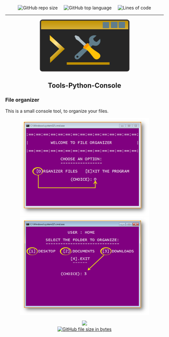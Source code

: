 <p align="center">
	<img alt="GitHub repo size" src="https://img.shields.io/github/repo-size/enidev911/python-console-tools?color=%23FF7034&logo=files&logoColor=%23FCCF5A&style=for-the-badge">
	&nbsp;&nbsp;&nbsp;
	<img alt="GitHub top language" src="https://img.shields.io/github/languages/top/enidev911/python-console-tools?color=%23FF7034&logo=python&logoColor=%23FF7034&style=for-the-badge">
	&nbsp;&nbsp;&nbsp;
	<img alt="Lines of code" src="https://img.shields.io/tokei/lines/github/enidev911/python-console-tools?color=%23FF7034&logo=codereview&logoColor=%23FBE7B2&style=for-the-badge">
</p>

<hr>

<p align="center">
	<img src="assets/tools_console.png" width="285" height="165">
</p>


<h2 align="center">Tools-Python-Console</h2> 


### File organizer


This is a small console tool, to organize your files.

<p align="center">
	<img src="tools/file_organizer/assets/screen1.png" width="410">
	<img src="tools/file_organizer/assets/screen2.png" width="410" height="312">
</p>

<p align="center">
  <a href="./tools/file_organizer">
	<img src="tools/file_organizer/assets/app.ico" width="40"><br>
  	<img alt="GitHub file size in bytes" src="https://img.shields.io/github/size/EniDev911/PythonShell/tools/file_organizer/main.py?color=darkorange&logo=files&style=flat-square&logoColor=yellow">
  </a>
</p>

